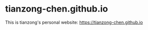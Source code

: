 tianzong-chen.github.io
=======================
This is tianzong's personal website: https://tianzong-chen.github.io
